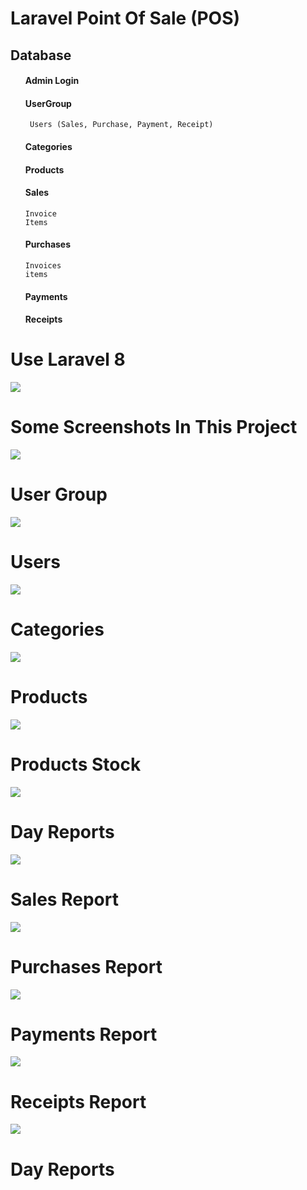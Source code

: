 
# Laravel Point Of Sale (POS)


## Database 

<ul>

#### Admin Login

#### UserGroup

     Users (Sales, Purchase, Payment, Receipt)


#### Categories
#### Products

 #### Sales 
	Invoice
	Items

#### Purchases
	Invoices
	items

#### Payments
#### Receipts
</ul>



# Use Laravel 8

<img src="https://res.cloudinary.com/practicaldev/image/fetch/s--nWYze10a--/c_imagga_scale,f_auto,fl_progressive,h_420,q_auto,w_1000/https://dev-to-uploads.s3.amazonaws.com/i/qtwqedl51vqx5zkxa65d.png">

# Some Screenshots In This Project

<img src="https://awesomescreenshot.s3.amazonaws.com/image/2624278/16127723-f5ad8c6b55fad50131beaf5fe3bf143e.png?X-Amz-Algorithm=AWS4-HMAC-SHA256&X-Amz-Credential=AKIAJSCJQ2NM3XLFPVKA%2F20211103%2Fus-east-1%2Fs3%2Faws4_request&X-Amz-Date=20211103T171128Z&X-Amz-Expires=28800&X-Amz-SignedHeaders=host&X-Amz-Signature=17c36b826d18e9584c485ae92f0bbfc08dd3ea05a725155a6ea8e484fd95d876">


# User Group

<img src="https://awesomescreenshot.s3.amazonaws.com/image/2624278/16128000-020fd863070f5765ac00dcaf64a8f7a5.png?X-Amz-Algorithm=AWS4-HMAC-SHA256&X-Amz-Credential=AKIAJSCJQ2NM3XLFPVKA%2F20211103%2Fus-east-1%2Fs3%2Faws4_request&X-Amz-Date=20211103T171500Z&X-Amz-Expires=28800&X-Amz-SignedHeaders=host&X-Amz-Signature=53598964d65dd3759dcba6d7694c3f7fc32557d67fa3b219a90207bb6c3581ea">


# Users 

<img src="https://awesomescreenshot.s3.amazonaws.com/image/2624278/16128072-d68ada90638c28abf4b5a0380a620d35.png?X-Amz-Algorithm=AWS4-HMAC-SHA256&X-Amz-Credential=AKIAJSCJQ2NM3XLFPVKA%2F20211103%2Fus-east-1%2Fs3%2Faws4_request&X-Amz-Date=20211103T171619Z&X-Amz-Expires=28800&X-Amz-SignedHeaders=host&X-Amz-Signature=d3d5c6f6464686aa09c699b4607676366161fc685074e0eaedb944f7969f3979">

# Categories

<img src="https://awesomescreenshot.s3.amazonaws.com/image/2624278/16128210-8127ce9a6b9551365cfedea1eb0dec22.png?X-Amz-Algorithm=AWS4-HMAC-SHA256&X-Amz-Credential=AKIAJSCJQ2NM3XLFPVKA%2F20211103%2Fus-east-1%2Fs3%2Faws4_request&X-Amz-Date=20211103T171841Z&X-Amz-Expires=28800&X-Amz-SignedHeaders=host&X-Amz-Signature=532e00018b183459ae1aea6914624bd48389e97b08f772a30e697dd81027ac94">

# Products

<img src="https://awesomescreenshot.s3.amazonaws.com/image/2624278/16128255-c155a65c27abb7cbac047cdc2ebbb740.png?X-Amz-Algorithm=AWS4-HMAC-SHA256&X-Amz-Credential=AKIAJSCJQ2NM3XLFPVKA%2F20211103%2Fus-east-1%2Fs3%2Faws4_request&X-Amz-Date=20211103T171932Z&X-Amz-Expires=28800&X-Amz-SignedHeaders=host&X-Amz-Signature=a88f45891af5da88192c8739f5e44c5a584477f6626168c50a6bec32c8fe447d">

# Products Stock

<img src="https://awesomescreenshot.s3.amazonaws.com/image/2624278/16128297-2598b5fde41048cf682debd906c8e647.png?X-Amz-Algorithm=AWS4-HMAC-SHA256&X-Amz-Credential=AKIAJSCJQ2NM3XLFPVKA%2F20211103%2Fus-east-1%2Fs3%2Faws4_request&X-Amz-Date=20211103T172023Z&X-Amz-Expires=28800&X-Amz-SignedHeaders=host&X-Amz-Signature=89325ac208431ec352e4149ca6b7cb65afc34810a933715be9ea06c53465485e">

# Day Reports
<img src="https://awesomescreenshot.s3.amazonaws.com/image/2624278/16128359-723ea2043b255278e4c1ef29a01f6712.png?X-Amz-Algorithm=AWS4-HMAC-SHA256&X-Amz-Credential=AKIAJSCJQ2NM3XLFPVKA%2F20211103%2Fus-east-1%2Fs3%2Faws4_request&X-Amz-Date=20211103T172128Z&X-Amz-Expires=28800&X-Amz-SignedHeaders=host&X-Amz-Signature=4a0eb5854df2d892459396f450d7294f88f7d05c951b79cce349315c1c6f3eed">

# Sales Report

<img src="https://awesomescreenshot.s3.amazonaws.com/image/2624278/16128421-7225cd0f5eac93ecdba6bf8782b6bffb.png?X-Amz-Algorithm=AWS4-HMAC-SHA256&X-Amz-Credential=AKIAJSCJQ2NM3XLFPVKA%2F20211103%2Fus-east-1%2Fs3%2Faws4_request&X-Amz-Date=20211103T172233Z&X-Amz-Expires=28800&X-Amz-SignedHeaders=host&X-Amz-Signature=42e9d0cd9990bbe08ead183920d4e7fa35259d0aff126e70dfa1e92ecf10a574">


# Purchases Report

<img src="https://awesomescreenshot.s3.amazonaws.com/image/2624278/16128469-510be59ae079996731a861567e6fe7f2.png?X-Amz-Algorithm=AWS4-HMAC-SHA256&X-Amz-Credential=AKIAJSCJQ2NM3XLFPVKA%2F20211103%2Fus-east-1%2Fs3%2Faws4_request&X-Amz-Date=20211103T172313Z&X-Amz-Expires=28800&X-Amz-SignedHeaders=host&X-Amz-Signature=2015a1071afb46e7fa97ca6672d28753008822f2970f398c6832653c4f933e57">


# Payments Report

<img src="https://awesomescreenshot.s3.amazonaws.com/image/2624278/16128490-841a0ee76a31a48d12c16929f44f3338.png?X-Amz-Algorithm=AWS4-HMAC-SHA256&X-Amz-Credential=AKIAJSCJQ2NM3XLFPVKA%2F20211103%2Fus-east-1%2Fs3%2Faws4_request&X-Amz-Date=20211103T172340Z&X-Amz-Expires=28800&X-Amz-SignedHeaders=host&X-Amz-Signature=ddb652fe9ebdc6a2765080d40aa748c553159341b0886bfcbbc0a5139e2f777b">

# Receipts Report

<img src="https://awesomescreenshot.s3.amazonaws.com/image/2624278/16128521-bd3340470877b6cf776dc40db29b54b5.png?X-Amz-Algorithm=AWS4-HMAC-SHA256&X-Amz-Credential=AKIAJSCJQ2NM3XLFPVKA%2F20211103%2Fus-east-1%2Fs3%2Faws4_request&X-Amz-Date=20211103T172415Z&X-Amz-Expires=28800&X-Amz-SignedHeaders=host&X-Amz-Signature=3f89c170c5f261c40aaeb2f1beaaedca149525d23d8db47ec8d1724918e2a442">

# Day Reports
<img src="">

